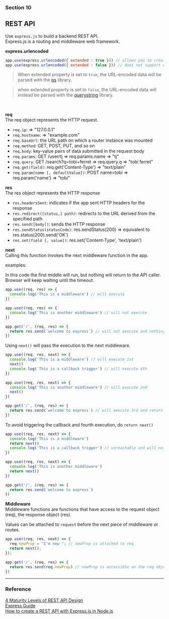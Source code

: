 ### Section 10

## REST API
Use ```express.js``` to build a backend REST API. 
<br />
Express.js is a routing and middleware web framework.

**express.urlencoded**

```js
app.use(express.urlencoded({ extended : true })) // allows you to create a nested object from query string
app.use(express.urlencoded({ extended : false })) // does not support creating a nested object
```
> When extended property is set to ```true```, the URL-encoded data will be parsed with the [qs](https://www.npmjs.com/package/qs) library.

> when extended property is set to ```false```, the URL-encoded data will instead be parsed with the [querystring](https://www.npmjs.com/package/query-string) library.

<br />

**req**
<br />
The req object represents the HTTP request.

- ```req.ip```: => "127.0.0.1"
- ```req.hostname```: => "example.com"
- ```req.baseUrl```: the URL path on which a router instance was mounted
- ```req.method```: GET, POST, PUT, and so on
- ```req.body```: key-value pairs of data submitted in the request body
- ```req.params```: GET /user/tj => req.params.name => "tj"
- ```req.query```: GET /search?q=tobi+ferret => req.query.q => "tobi ferret"
- ```req.get(field)```: req.get('Content-Type') => "text/plain"
- ```req.param(name [, defaultValue])```: POST name=tobi => req.param('name') => "tobi"

**res**
<br />
The res object represents the HTTP response

- ```res.headersSent```: indicates if the app sent HTTP headers for the response
- ```res.redirect([status,] path)```: redirects to the URL derived from the specified path
- ```res.send([body])```: sends the HTTP response
- ```res.sendStatus(statusCode)```: res.sendStatus(200) => equivalent to res.status(200).send('OK')
- ```res.set(field [, value])```: res.set('Content-Type', 'text/plain')

**next**
<br />
Calling this function invokes the next middleware function in the app.

examples:

In this code the first middle will run, but nothing will return to the API caller.
<br />
Browser will keep waiting until the timeout.

```js
app.use((req, res) => {
  console.log('This is a middleware') // will execute
})

app.use((req, res) => {
  console.log('This is another middleware') // will not execute
})

app.get('/', (req, res) => {
  return res.send(`welcome to express`) // will not execute and nothing will return to client
})
```

Using ```next()``` will pass the execution to the next middleware.

```js
app.use((req, res, next) => {
  console.log('This is a middleware') // will execute 1st
  next()
  console.log('This is a callback trigger') // will execute 4th
})

app.use((req, res, next) => {
  console.log('This is another middleware') // will execute 2nd
  next()
})

app.get('/', (req, res) => {
  return res.send(`welcome to express`) // will execute 3rd and return response to client
})
```

To avoid triggering the callback and fourth execution, do ```return next()```

```js
app.use((req, res, next) => {
  console.log('This is a middleware')
  return next()
  console.log('This is a callback trigger') // unreachable and will not execute
})

app.use((req, res, next) => {
  console.log('This is another middleware')
  return next()
})

app.get('/', (req, res) => {
  return res.send(`welcome to express`)
})
```

**Middleware**
<br />
Middleware functions are functions that have access to the request object (req), the response object (res).

Values can be attached to ```request``` before the next piece of middleware or routes.

```js
app.use((req, res, next) => {
  req.newProp = "I'm new "; // newProp is attached to req
  return next();
});

app.get('/', (req, res) => {
  return res.send(req.newProp) // newProp is accessible on the req object in any subsequent middleware
})
```

---
### Reference
[4 Maturity Levels of REST API Design](https://blog.restcase.com/4-maturity-levels-of-rest-api-design/)
<br />
[Express Guide](http://expressjs.com/en/guide/routing.html)
<br />
[How to create a REST API with Express.js in Node.js](https://www.robinwieruch.de/node-express-server-rest-api)